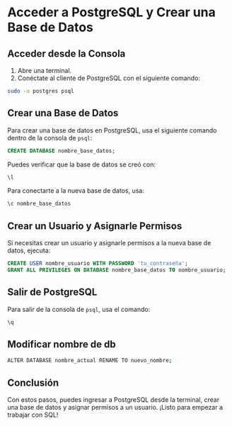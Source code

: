 # Acceder a PostgreSQL y Crear una Base de Datos

## Acceder desde la Consola

1. Abre una terminal.
2. Conéctate al cliente de PostgreSQL con el siguiente comando:

```sh
sudo -u postgres psql
```

## Crear una Base de Datos

Para crear una base de datos en PostgreSQL, usa el siguiente comando dentro de la consola de `psql`:

```sql
CREATE DATABASE nombre_base_datos;
```

Puedes verificar que la base de datos se creó con:

```sql
\l
```

Para conectarte a la nueva base de datos, usa:

```sql
\c nombre_base_datos
```

## Crear un Usuario y Asignarle Permisos

Si necesitas crear un usuario y asignarle permisos a la nueva base de datos, ejecuta:

```sql
CREATE USER nombre_usuario WITH PASSWORD 'tu_contraseña';
GRANT ALL PRIVILEGES ON DATABASE nombre_base_datos TO nombre_usuario;
```

## Salir de PostgreSQL

Para salir de la consola de `psql`, usa el comando:

```sh
\q
```

## Modificar nombre de db

```sh
ALTER DATABASE nombre_actual RENAME TO nuevo_nombre;
```

## Conclusión

Con estos pasos, puedes ingresar a PostgreSQL desde la terminal, crear una base de datos y asignar permisos a un usuario. ¡Listo para empezar a trabajar con SQL!
